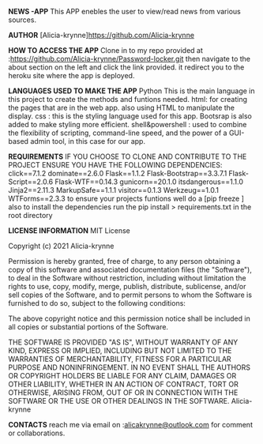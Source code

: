 **NEWS -APP**
This APP enebles the user to  view/read news  from  various sources.


**AUTHOR**
[Alicia-krynne]https://github.com/Alicia-krynne


**HOW TO ACCESS THE APP**
Clone in to my repo provided at :https://github.com/Alicia-krynne/Password-locker.git then navigate to the  about  section  on the left  and  click the  link  provided. it  redirect  you  to the heroku  site  where the  app is  deployed.

**LANGUAGES USED TO MAKE THE APP**
Python This is the main language in this project to create the methods and funtions needed.
html:  for  creating the  pages  that  are in the  web app. also  using  HTML to  manipulate the  display.
css :  this is the  styling  language  used  for  this app. Bootsrap is also  added to  make  styling  more  efficient.
shell&powershell :     used  to  combine the flexibility of scripting, command-line speed, and the power of a GUI-based admin tool, in  this  case  for  our  app.

**REQUIREMENTS**
IF YOU  CHOOSE TO CLONE AND  CONTRIBUTE TO THE  PROJECT   ENSURE  YOU  HAVE THE  FOLLOWING  DEPENDENCIES:
click==7.1.2
dominate==2.6.0
Flask==1.1.2
Flask-Bootstrap==3.3.7.1
Flask-Script==2.0.6
Flask-WTF==0.14.3
gunicorn==20.1.0
itsdangerous==1.1.0
Jinja2==2.11.3
MarkupSafe==1.1.1
visitor==0.1.3
Werkzeug==1.0.1
WTForms==2.3.3
to  ensure  your  projects  funtions well  do  a [pip freeze ]
also  to  install  the  dependencies  run  the  pip  install > requirements.txt  in   the   root  directory

**LICENSE INFORMATION**
MIT License

Copyright (c) 2021 Alicia-krynne

Permission is hereby granted, free of charge, to any person obtaining a copy of this software and associated documentation files (the "Software"), to deal in the Software without restriction, including without limitation the rights to use, copy, modify, merge, publish, distribute, sublicense, and/or sell copies of the Software, and to permit persons to whom the Software is furnished to do so, subject to the following conditions:

The above copyright notice and this permission notice shall be included in all copies or substantial portions of the Software.

THE SOFTWARE IS PROVIDED "AS IS", WITHOUT WARRANTY OF ANY KIND, EXPRESS OR IMPLIED, INCLUDING BUT NOT LIMITED TO THE WARRANTIES OF MERCHANTABILITY, FITNESS FOR A PARTICULAR PURPOSE AND NONINFRINGEMENT. IN NO EVENT SHALL THE AUTHORS OR COPYRIGHT HOLDERS BE LIABLE FOR ANY CLAIM, DAMAGES OR OTHER LIABILITY, WHETHER IN AN ACTION OF CONTRACT, TORT OR OTHERWISE, ARISING FROM, OUT OF OR IN CONNECTION WITH THE SOFTWARE OR THE USE OR OTHER DEALINGS IN THE SOFTWARE. Alicia-krynne

**CONTACTS**
reach me via email on :alicakrynne@outlook.com for comment  or  collaborations. 